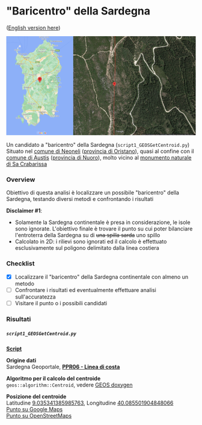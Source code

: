 # "Baricentro" della Sardegna

([English version here](README_eng.md))

![Baricentro](img/1_center.png)

Un candidato a "baricentro" della Sardegna (`script1_GEOSGetCentroid.py`)  
Situato nel [comune di Neoneli](https://it.wikipedia.org/wiki/Neoneli) ([provincia di Oristano](https://it.wikipedia.org/wiki/Provincia_di_Oristano)), quasi al confine con il [comune di Austis](https://it.wikipedia.org/wiki/Austis) ([provincia di Nuoro](https://it.wikipedia.org/wiki/Provincia_di_Nuoro)), molto vicino al [monumento naturale di Sa Crabarissa](https://www.sardegnainblog.it/5296/sa-crabarissa-austis-foto-leggenda/)

### Overview

Obiettivo di questa analisi è localizzare un possibile "baricentro" della Sardegna, testando diversi metodi e confrontando i risultati

**Disclaimer #1**:

* Solamente la Sardegna continentale è presa in considerazione, le isole sono ignorate. L'obiettivo finale è trovare il punto su cui poter bilanciare l'entroterra della Sardegna su di ~~una spilla sarda~~ uno spillo
* Calcolato in 2D: i rilievi sono ignorati ed il calcolo è effettuato esclusivamente sul poligono delimitato dalla linea costiera

### Checklist

- [x] Localizzare il "baricentro" della Sardegna continentale con almeno un metodo
- [ ] Confrontare i risultati ed eventualmente effettuare analisi sull'accuratezza
- [ ] Visitare il punto o i possibili candidati

### Risultati

##### `script1_GEOSGetCentroid.py`

**[Script](script1_GEOSGetCentroid.py)**

**Origine dati**  
Sardegna Geoportale, **[PPR06 - Linea di costa](http://webgis2.regione.sardegna.it/catalogodati/card.jsp?uuid=R_SARDEG:QRHAF)**

**Algoritmo per il calcolo del centroide**  
`geos::algorithm::Centroid`, vedere [GEOS doxygen](https://geos.osgeo.org/doxygen/classgeos_1_1algorithm_1_1Centroid.html)

**Posizione del centroide**  
Latitudine <u>9.035341385985763</u>, Longitudine <u>40.085501904848066</u>  
[Punto su Google Maps](https://www.google.com/maps/search/?api=1&query=40.085501904848066,9.035341385985763)  
[Punto su OpenStreetMaps](http://www.openstreetmap.org/?mlat=40.085501904848066&mlon=9.035341385985763&zoom=15)